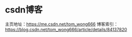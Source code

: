 # csdn博客

主页地址：https://me.csdn.net/tom_wong666
博客索引：https://blog.csdn.net/tom_wong666/article/details/84137820
